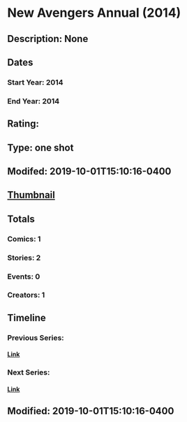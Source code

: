 # New Avengers Annual (2014)
## Description: None
## Dates
### Start Year: 2014
### End Year: 2014
## Rating: 
## Type: one shot
## Modifed: 2019-10-01T15:10:16-0400
## [Thumbnail](http://i.annihil.us/u/prod/marvel/i/mg/8/40/542b02be00c8b.jpg)
## Totals
### Comics: 1
### Stories: 2
### Events: 0
### Creators: 1
## Timeline
### Previous Series: 
#### [Link]()
### Next Series: 
#### [Link]()
## Modified: 2019-10-01T15:10:16-0400